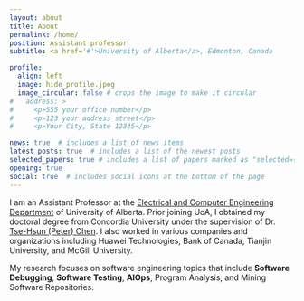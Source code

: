 ```yaml
---
layout: about
title: About
permalink: /home/
position: Assistant professor
subtitle: <a href='#'>University of Alberta</a>, Edmonton, Canada

profile:
  align: left
  image: hide_profile.jpeg
  image_circular: false # crops the image to make it circular
#   address: >
#     <p>555 your office number</p>
#     <p>123 your address street</p>
#     <p>Your City, State 12345</p>

news: true  # includes a list of news items
latest_posts: true  # includes a list of the newest posts
selected_papers: true # includes a list of papers marked as "selected={true}"
opening: true
social: true  # includes social icons at the bottom of the page
---
```


I am an Assistant Professor at the [Electrical and Computer Engineering Department](https://www.ualberta.ca/engineering/electrical-computer-engineering/index.html) of University of Alberta. Prior joining UoA, I obtained my doctoral degree from Concordia University under the supervision of Dr. [Tse-Hsun (Peter) Chen](https://petertsehsun.github.io/). I also worked in various companies and organizations including Huawei Technologies, Bank of Canada, Tianjin University, and McGill University.

My research focuses on software engineering topics that include **Software Debugging**, **Software Testing**, **AIOps**, Program Analysis, and Mining Software Repositories. 